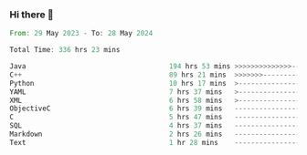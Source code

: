 ### Hi there 👋

<!--
**luoxuanzao/luoxuanzao** is a ✨ _special_ ✨ repository because its `README.md` (this file) appears on your GitHub profile.

Here are some ideas to get you started:

- 🔭 I’m currently working on ...
- 🌱 I’m currently learning ...
- 👯 I’m looking to collaborate on ...
- 🤔 I’m looking for help with ...
- 💬 Ask me about ...
- 📫 How to reach me: ...
- 😄 Pronouns: ...
- ⚡ Fun fact: ...
-->

<!--START_SECTION:waka-->

```rust
From: 29 May 2023 - To: 28 May 2024

Total Time: 336 hrs 23 mins

Java                                   194 hrs 53 mins >>>>>>>>>>>>>>-----------   57.79 %
C++                                    89 hrs 21 mins  >>>>>>>------------------   26.50 %
Python                                 10 hrs 17 mins  >------------------------   03.05 %
YAML                                   7 hrs 37 mins   >------------------------   02.26 %
XML                                    6 hrs 58 mins   >------------------------   02.07 %
ObjectiveC                             6 hrs 39 mins   -------------------------   01.98 %
C                                      5 hrs 47 mins   -------------------------   01.72 %
SQL                                    4 hrs 37 mins   -------------------------   01.37 %
Markdown                               2 hrs 26 mins   -------------------------   00.72 %
Text                                   1 hr 28 mins    -------------------------   00.44 %
```

<!--END_SECTION:waka-->